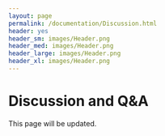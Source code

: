 ```yaml
---
layout: page
permalink: /documentation/Discussion.html
header: yes
header_sm: images/Header.png
header_med: images/Header.png
header_large: images/Header.png
header_xl: images/Header.png
--- 
```

<h1>Discussion and Q&A</h1>

This page will be updated. 